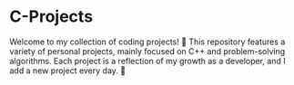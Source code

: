 # C-Projects
Welcome to my collection of coding projects! 🎉 This repository features a variety of personal projects, mainly focused on C++ and problem-solving algorithms. Each project is a reflection of my growth as a developer, and I add a new project every day. 🚀
